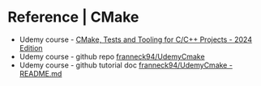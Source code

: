 # Reference | CMake

- Udemy course - [CMake, Tests and Tooling for C/C++ Projects - 2024 Edition](https://www.udemy.com/course/cmake-tests-and-tooling-for-cc-projects/)
- Udemy course - github repo [franneck94/UdemyCmake](https://www.udemy.com/course/cmake-tests-and-tooling-for-cc-projects/)
- Udemy course - github tutorial doc [franneck94/UdemyCmake -README.md](https://github.com/franneck94/UdemyCmake/blob/master/2_CMake/README.md)

